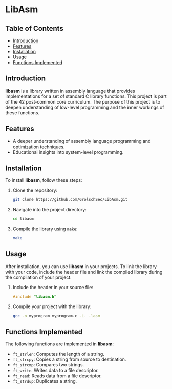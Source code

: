 # LibAsm

## Table of Contents
- [Introduction](#introduction)
- [Features](#features)
- [Installation](#installation)
- [Usage](#usage)
- [Functions Implemented](#functions-implemented)

## Introduction

**libasm** is a library written in assembly language that provides implementations for a set of standard C library functions. This project is part of the 42 post-common core curriculum. The purpose of this project is to deepen understanding of low-level programming and the inner workings of these functions.

## Features

- A deeper understanding of assembly language programming and optimization techniques.
- Educational insights into system-level programming.

## Installation

To install **libasm**, follow these steps:

1. Clone the repository:
   ```bash
   git clone https://github.com/GrolschSec/LibAsm.git
   ```
2. Navigate into the project directory:
   ```bash
   cd libasm
   ```
3. Compile the library using `make`:
   ```bash
   make
   ```

## Usage

After installation, you can use **libasm** in your projects. To link the library with your code, include the header file and link the compiled library during the compilation of your project:

1. Include the header in your source file:
   ```c
   #include "libasm.h"
   ```
2. Compile your project with the library:
   ```bash
   gcc -o myprogram myprogram.c -L. -lasm
   ```

## Functions Implemented

The following functions are implemented in **libasm**:

- `ft_strlen`: Computes the length of a string.
- `ft_strcpy`: Copies a string from source to destination.
- `ft_strcmp`: Compares two strings.
- `ft_write`: Writes data to a file descriptor.
- `ft_read`: Reads data from a file descriptor.
- `ft_strdup`: Duplicates a string.
